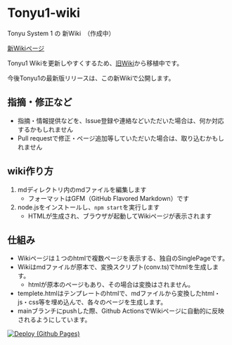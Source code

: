 # Tonyu1-wiki

Tonyu System 1 の 新Wiki　（作成中）

[新Wikiページ](https://makkii-bcr.github.io/Tonyu1-wiki/)

Tonyu1 Wikiを更新しやすくするため、[旧Wiki](http://hoge1e3.sakura.ne.jp/tonyu/wiki/)から移植中です。

今後Tonyu1の最新版リリースは、この新Wikiで公開します。

## 指摘・修正など

- 指摘・情報提供などを、Issue登録や連絡などいただいた場合は、何か対応するかもしれません
- Pull requestで修正・ページ追加等していただいた場合は、取り込むかもしれません

## wiki作り方

1. mdディレクトリ内のmdファイルを編集します
   - フォーマットはGFM（GitHub Flavored Markdown）です
1. node.jsをインストールし、`npm start`を実行します
   - HTMLが生成され、ブラウザが起動してWikiページが表示されます

## 仕組み

- Wikiページは１つのhtmlで複数ページを表示する、独自のSinglePageです。
- Wikiはmdファイルが原本で、変換スクリプト(conv.ts)でhtmlを生成します。
  - htmlが原本のページもあり、その場合は変換はされません。
- templete.htmlはテンプレートのhtmlで、mdファイルから変換したhtml・js・css等を埋め込んで、各々のページを生成します。
- mainブランチにpushした際、Github ActionsでWikiページに自動的に反映されるようにしています。

[![Deploy (Github Pages)](https://github.com/makkii-bcr/Tonyu1-wiki/actions/workflows/ghpages-deploy.yml/badge.svg)](https://github.com/makkii-bcr/Tonyu1-wiki/actions/workflows/ghpages-deploy.yml)
